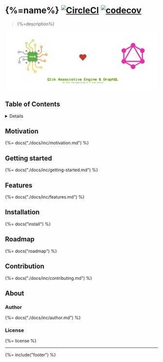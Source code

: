 # {%=name%} [![CircleCI](https://img.shields.io/circleci/project/github/stefanwalther/qix-graphql.svg)](https://circleci.com/gh/stefanwalther/qix-graphql) [![codecov](https://codecov.io/gh/stefanwalther/qix-graphql/branch/master/graph/badge.svg)](https://codecov.io/gh/stefanwalther/qix-graphql)

> {%=description%}

![](./docs/images/header.png)


## Table of Contents

<details>

<!-- toc -->

</details>

## Motivation
{%= docs("./docs/inc/motivation.md") %}

## Getting started
{%= docs("./docs/inc/getting-started.md") %}

## Features
{%= docs("./docs/inc/features.md") %}

## Installation
{%= docs("install") %}

## Roadmap
{%= docs("roadmap") %}

## Contribution
{%= docs("./docs/inc/contributing.md") %}

## About
### Author
{%= docs("./docs/inc/author.md") %}

### License
{%= license %}

***

{%= include("footer") %}